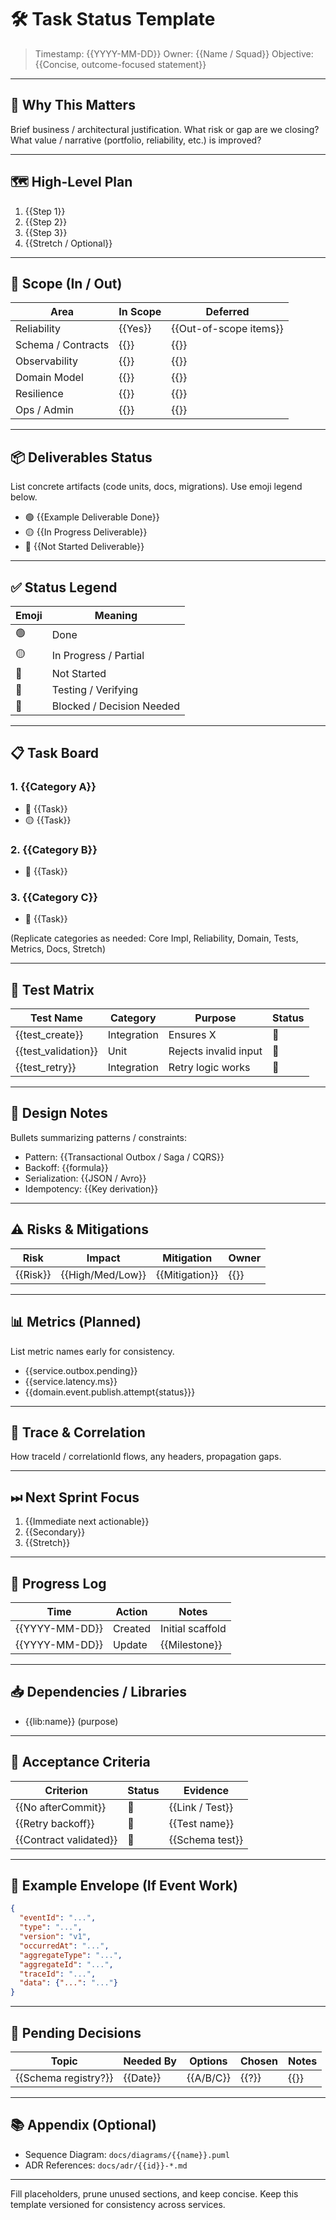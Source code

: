# 🛠 Task Status Template

> Timestamp: {{YYYY-MM-DD}}
> Owner: {{Name / Squad}}
> Objective: {{Concise, outcome-focused statement}}

---
## 🎯 Why This Matters
Brief business / architectural justification. What risk or gap are we closing? What value / narrative (portfolio, reliability, etc.) is improved?

---
## 🗺 High-Level Plan
1. {{Step 1}}
2. {{Step 2}}
3. {{Step 3}}
4. {{Stretch / Optional}}

---
## 🧱 Scope (In / Out)
| Area | In Scope | Deferred |
|------|----------|----------|
| Reliability | {{Yes}} | {{Out-of-scope items}} |
| Schema / Contracts | {{}} | {{}} |
| Observability | {{}} | {{}} |
| Domain Model | {{}} | {{}} |
| Resilience | {{}} | {{}} |
| Ops / Admin | {{}} | {{}} |

---
## 📦 Deliverables Status
List concrete artifacts (code units, docs, migrations). Use emoji legend below.
- 🟢 {{Example Deliverable Done}}
- 🟡 {{In Progress Deliverable}}
- 🔴 {{Not Started Deliverable}}

---
## ✅ Status Legend
| Emoji | Meaning |
|-------|---------|
| 🟢 | Done |
| 🟡 | In Progress / Partial |
| 🔴 | Not Started |
| 🧪 | Testing / Verifying |
| 📌 | Blocked / Decision Needed |

---
## 📋 Task Board
### 1. {{Category A}}
- 🔴 {{Task}}
- 🟡 {{Task}}

### 2. {{Category B}}
- 🔴 {{Task}}

### 3. {{Category C}}
- 🔴 {{Task}}

(Replicate categories as needed: Core Impl, Reliability, Domain, Tests, Metrics, Docs, Stretch)

---
## 🧪 Test Matrix
| Test Name | Category | Purpose | Status |
|-----------|----------|---------|--------|
| {{test_create}} | Integration | Ensures X | 🔴 |
| {{test_validation}} | Unit | Rejects invalid input | 🔴 |
| {{test_retry}} | Integration | Retry logic works | 🔴 |

---
## 🔐 Design Notes
Bullets summarizing patterns / constraints:
- Pattern: {{Transactional Outbox / Saga / CQRS}}
- Backoff: {{formula}}
- Serialization: {{JSON / Avro}}
- Idempotency: {{Key derivation}}

---
## ⚠ Risks & Mitigations
| Risk | Impact | Mitigation | Owner |
|------|--------|-----------|-------|
| {{Risk}} | {{High/Med/Low}} | {{Mitigation}} | {{}} |

---
## 📊 Metrics (Planned)
List metric names early for consistency.
- {{service.outbox.pending}}
- {{service.latency.ms}}
- {{domain.event.publish.attempt{status}}}

---
## 🧵 Trace & Correlation
How traceId / correlationId flows, any headers, propagation gaps.

---
## ⏭ Next Sprint Focus
1. {{Immediate next actionable}}
2. {{Secondary}}
3. {{Stretch}}

---
## 🔄 Progress Log
| Time | Action | Notes |
|------|--------|-------|
| {{YYYY-MM-DD}} | Created | Initial scaffold |
| {{YYYY-MM-DD}} | Update | {{Milestone}} |

---
## 📥 Dependencies / Libraries
- {{lib:name}} (purpose)

---
## 🧭 Acceptance Criteria
| Criterion | Status | Evidence |
|-----------|--------|----------|
| {{No afterCommit}} | 🔴 | {{Link / Test}} |
| {{Retry backoff}} | 🔴 | {{Test name}} |
| {{Contract validated}} | 🔴 | {{Schema test}} |

---
## 📝 Example Envelope (If Event Work)
```json
{
  "eventId": "...",
  "type": "...",
  "version": "v1",
  "occurredAt": "...",
  "aggregateType": "...",
  "aggregateId": "...",
  "traceId": "...",
  "data": {"...": "..."}
}
```

---
## 📎 Pending Decisions
| Topic | Needed By | Options | Chosen | Notes |
|-------|-----------|---------|--------|-------|
| {{Schema registry?}} | {{Date}} | {{A/B/C}} | {{?}} | {{}} |

---
## 📚 Appendix (Optional)
- Sequence Diagram: `docs/diagrams/{{name}}.puml`
- ADR References: `docs/adr/{{id}}-*.md`

---
Fill placeholders, prune unused sections, and keep concise. Keep this template versioned for consistency across services.

